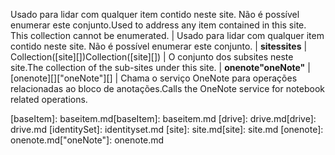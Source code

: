 <span data-ttu-id="74a4d-p109">Usado para lidar com qualquer item contido neste site. Não é possível enumerar este conjunto.</span><span class="sxs-lookup"><span data-stu-id="74a4d-p109">Used to address any item contained in this site. This collection cannot be enumerated.</span></span> | Usado para lidar com qualquer item contido neste site. Não é possível enumerar este conjunto.
| <span data-ttu-id="74a4d-179">**sites**</span><span class="sxs-lookup"><span data-stu-id="74a4d-179">**sites**</span></span>         | <span data-ttu-id="74a4d-180">Collection([site][])</span><span class="sxs-lookup"><span data-stu-id="74a4d-180">Collection([site][])</span></span>     | <span data-ttu-id="74a4d-181">O conjunto dos subsites neste site.</span><span class="sxs-lookup"><span data-stu-id="74a4d-181">The collection of the sub-sites under this site.</span></span>
| <span data-ttu-id="74a4d-182">**onenote**</span><span class="sxs-lookup"><span data-stu-id="74a4d-182">**"oneNote"**</span></span>       | <span data-ttu-id="74a4d-183">[onenote][]</span><span class="sxs-lookup"><span data-stu-id="74a4d-183">["oneNote"][]</span></span>              | <span data-ttu-id="74a4d-184">Chama o serviço OneNote para operações relacionadas ao bloco de anotações.</span><span class="sxs-lookup"><span data-stu-id="74a4d-184">Calls the OneNote service for notebook related operations.</span></span>

<span data-ttu-id="74a4d-185">[baseItem]: baseitem.md</span><span class="sxs-lookup"><span data-stu-id="74a4d-185">[baseItem]: baseitem.md</span></span>
<span data-ttu-id="74a4d-186">[drive]: drive.md</span><span class="sxs-lookup"><span data-stu-id="74a4d-186">[drive]: drive.md</span></span>
[identitySet]: identityset.md
<span data-ttu-id="74a4d-187">[site]: site.md</span><span class="sxs-lookup"><span data-stu-id="74a4d-187">[site]: site.md</span></span>
<span data-ttu-id="74a4d-188">[onenote]: onenote.md</span><span class="sxs-lookup"><span data-stu-id="74a4d-188">["oneNote"]: onenote.md</span></span>

<!-- {
  "type": "#page.annotation",
  "description": "",
  "keywords": "",
  "section": "documentation",
  "tocPath": "Resources/Site",
  "tocBookmarks": {
    "Site": "#"
  }
} -->

